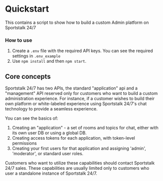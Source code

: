 # Quickstart
This contains a script to show how to build a custom Admin platform on Sportstalk 24/7

### How to use
1. Create a `.env` file with the required API keys. You can see the required settings in `.env_example`
2. Use `npm install` and then `npm start`.

## Core concepts
Sportstalk 24/7 has two APIs, the standard "application" api and a "management" API reserved only for customers who want to build a custom administration experience. 
For instance, if a customer wishes to build their own platform or white-labeled experience using Sportstalk 24/7's chat technology to provide a seamless experience.

You can see the basics of:
1. Creating an "application" - a set of rooms and topics for chat, either with its own user DB or using a global DB.
2. Creating access tokens for each application, with token-level permissions
3. Creating your first users for that application and assigning 'admin', 'moderator', or standard user roles.

Customers who want to utilize these capabilities should contact Sportstalk 24/7 sales.  These capabilities are usually limited only to customers who user a standalone instance of Sportstalk 24/7.

